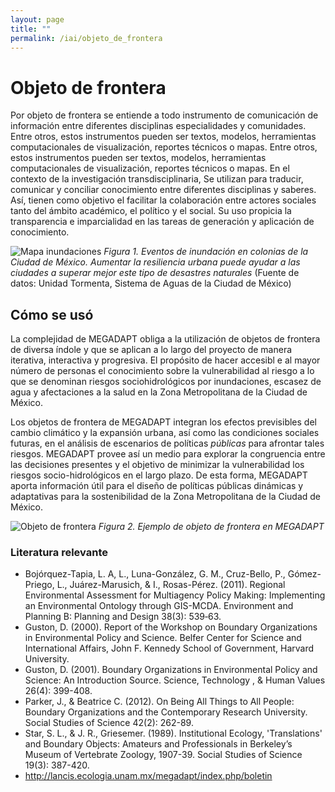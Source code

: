 ```yaml
---
layout: page
title: ""
permalink: /iai/objeto_de_frontera
---
```


# Objeto de frontera

Por objeto de frontera se entiende a todo instrumento de comunicación de información entre diferentes disciplinas especialidades y comunidades. Entre otros, estos instrumentos pueden ser textos, modelos, herramientas computacionales de visualización, reportes técnicos o mapas. Entre otros, estos instrumentos pueden ser textos, modelos, herramientas computacionales de visualización, reportes técnicos o mapas. En el contexto de la investigación transdisciplinaria, Se utilizan para traducir, comunicar y conciliar conocimiento entre diferentes disciplinas y saberes. Así, tienen como objetivo el facilitar la colaboración entre actores sociales tanto del ámbito académico, el político y el social. Su uso propicia la transparencia e imparcialidad en las tareas de generación y aplicación de conocimiento.

![Mapa inundaciones](/assets/proyectos_apc/iai/mapa_eventos_inundacion.png)
_Figura 1. Eventos de inundación en colonias de la Ciudad de México. Aumentar la resiliencia urbana puede ayudar a las ciudades a superar mejor este tipo de desastres naturales_ (Fuente de datos: Unidad Tormenta, Sistema de Aguas de la Ciudad de México)
<br>

## Cómo se usó

La complejidad de MEGADAPT obliga a la utilización de objetos de frontera de diversa índole y que se aplican a lo largo del proyecto de manera iterativa, interactiva y progresiva. El propósito de hacer accesibl e al mayor número de personas el conocimiento sobre la vulnerabilidad al riesgo a lo que se denominan riesgos sociohidrológicos por inundaciones, escasez de agua y afectaciones a la salud en la Zona Metropolitana de la Ciudad de México.

Los objetos de frontera de MEGADAPT integran los efectos previsibles del cambio climático y la expansión urbana, así como las condiciones sociales futuras, en el análisis de escenarios de políticas _públicas_ para afrontar tales riesgos. MEGADAPT provee así un medio para ex­plorar la congruencia entre las decisiones presentes y el objetivo de minimizar la vulnerabilidad los riesgos
socio-hidrológicos en el largo plazo. De esta forma, MEGADAPT aporta información útil para el diseño de políticas públicas dinámicas y adaptativas para la sostenibilidad de la Zona Metropolitana de la Ciudad de México.

![Objeto de frontera](/assets/proyectos_apc/iai/objeto_frontera.png)
_Figura 2. Ejemplo de objeto de frontera en MEGADAPT_
<br>

### Literatura relevante

* Bojórquez-Tapia, L. A, L., Luna-González, G. M., Cruz-Bello, P., Gómez-Priego, L., Juárez-Marusich, & I., Rosas-Pérez. (2011). Regional Environmental Assessment for Multiagency Policy Making: Implementing an Environmental Ontology through GIS-MCDA. Environment and Planning B: Planning and Design 38(3): 539‑63.
* Guston, D. (2000). Report of the Workshop on Boundary Organizations in Environmental Policy and Science. Belfer Center for Science and International Affairs, John F. Kennedy School of Government, Harvard University.
* Guston, D. (2001). Boundary Organizations in Environmental Policy and Science: An Introduction Source. Science, Technology , & Human Values 26(4): 399-408.
* Parker, J., & Beatrice C. (2012). On Being All Things to All People: Boundary Organizations and the Contemporary Research University. Social Studies of Science 42(2): 262-89.
* Star, S. L., & J. R., Griesemer. (1989). Institutional Ecology, 'Translations' and Boundary Objects: Amateurs and Professionals in Berkeley’s Museum of Vertebrate Zoology, 1907-39. Social Studies of Science 19(3): 387-420.
* <http://lancis.ecologia.unam.mx/megadapt/index.php/boletin>
